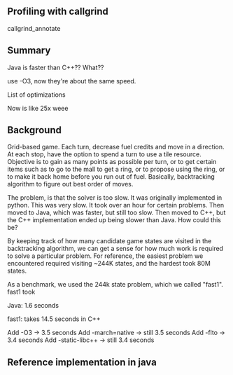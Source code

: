 ## Profiling with callgrind

callgrind_annotate

## Summary

Java is faster than C++?? What??

use -O3, now they're about the same speed.

List of optimizations

Now is like 25x weee

## Background

Grid-based game. Each turn, decrease fuel credits and move in a direction. At each stop, have the option to spend a turn to use a tile resource. Objective is to gain as many points as possible per turn, or to get certain items such as to go to the mall to get a ring, or to propose using the ring, or to make it back home before you run out of fuel. Basically, backtracking algorithm to figure out best order of moves.

The problem, is that the solver is too slow. It was originally implemented in python. This was very slow. It took over an hour for certain problems. Then moved to Java, which was faster, but still too slow. Then moved to C++, but the C++ implementation ended up being slower than Java. How could this be?

By keeping track of how many candidate game states are visited in the backtracking algorithm, we can get a sense for how much work is required to solve a particular problem. For reference, the easiest problem we encountered required visiting ~244K states, and the hardest took 80M states.

As a benchmark, we used the 244k state problem, which we called "fast1". fast1 took 

Java: 1.6 seconds

fast1: takes 14.5 seconds in C++ 

Add -O3 -> 3.5 seconds
Add -march=native -> still 3.5 seconds
Add -flto -> 3.4 seconds
Add -static-libc++ -> still 3.4 seconds

## Reference implementation in java
